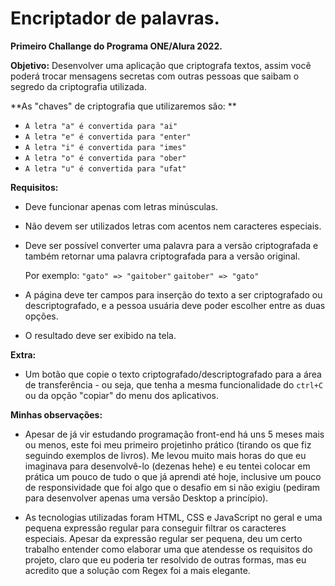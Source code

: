 # Encriptador de palavras.

**Primeiro Challange do Programa ONE/Alura 2022.**

**Objetivo:**
Desenvolver uma aplicação que criptografa textos, assim você poderá trocar mensagens secretas com outras pessoas que saibam o segredo da criptografia utilizada.

**As "chaves" de criptografia que utilizaremos são:  **
- `A letra "a" é convertida para "ai"`  
- `A letra "e" é convertida para "enter"`  
- `A letra "i" é convertida para "imes"`  
- `A letra "o" é convertida para "ober"`  
- `A letra "u" é convertida para "ufat"`  

**Requisitos:**
- Deve funcionar apenas com letras minúsculas.
- Não devem ser utilizados letras com acentos nem caracteres especiais.
- Deve ser possível converter uma palavra para a versão criptografada e também retornar uma palavra criptografada para a versão original. 

    Por exemplo:
    `"gato" => "gaitober"`
    `gaitober" => "gato"`

- A página deve ter campos para inserção do texto a ser criptografado ou descriptografado, e a pessoa usuária deve poder escolher entre as duas opções.
- O resultado deve ser exibido na tela.

**Extra:**
- Um botão que copie o texto criptografado/descriptografado para a área de transferência - ou seja, que tenha a mesma funcionalidade do `ctrl+C` ou da opção "copiar" do menu dos aplicativos.

**Minhas observações:**  
- Apesar de já vir estudando programação front-end há uns 5 meses mais ou menos, este foi meu primeiro projetinho prático (tirando os que fiz seguindo exemplos de livros). Me levou muito mais horas do que eu imaginava para desenvolvê-lo (dezenas hehe) e eu tentei colocar em prática um pouco de tudo o que já aprendi até hoje, inclusive um pouco de responsividade que foi algo que o desafio em si não exigiu (pediram para desenvolver apenas uma versão Desktop a princípio).  
  
- As tecnologias utilizadas foram HTML, CSS e JavaScript no geral e uma pequena expressão regular para conseguir filtrar os caracteres especiais. Apesar da expressão regular ser pequena, deu um certo trabalho entender como elaborar uma que atendesse os requisitos do projeto, claro que eu poderia ter resolvido de outras formas, mas eu acredito que a solução com Regex foi a mais elegante.
